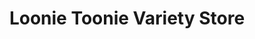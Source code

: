---
title: "Loonie Toonie Variety Store"
url: /richmond/loonie-toonie-variety-store/
shop: variety store
---